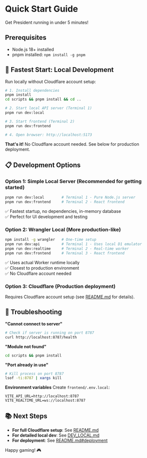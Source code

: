 # Quick Start Guide

Get President running in under 5 minutes!

## Prerequisites

- Node.js 18+ installed
- pnpm installed: `npm install -g pnpm`

## 🚀 Fastest Start: Local Development

Run locally without Cloudflare account setup:

```bash
# 1. Install dependencies
pnpm install
cd scripts && pnpm install && cd ..

# 2. Start local API server (Terminal 1)
pnpm run dev:local

# 3. Start frontend (Terminal 2)
pnpm run dev:frontend

# 4. Open browser: http://localhost:5173
```

**That's it!** No Cloudflare account needed. See below for production deployment.

## 📋 Development Options

### Option 1: Simple Local Server (Recommended for getting started)
```bash
pnpm run dev:local        # Terminal 1 - Pure Node.js server
pnpm run dev:frontend     # Terminal 2 - React frontend
```

✅ Fastest startup, no dependencies, in-memory database  
✅ Perfect for UI development and testing  

### Option 2: Wrangler Local (More production-like)
```bash
npm install -g wrangler   # One-time setup
pnpm run dev:api          # Terminal 1 - Uses local D1 emulator
pnpm run dev:realtime     # Terminal 2 - Real-time worker
pnpm run dev:frontend     # Terminal 3 - React frontend
```

✅ Uses actual Worker runtime locally  
✅ Closest to production environment  
✅ No Cloudflare account needed  

### Option 3: Cloudflare (Production deployment)
Requires Cloudflare account setup (see [README.md](README.md) for details).

## 🔧 Troubleshooting

**"Cannot connect to server"**
```bash
# Check if server is running on port 8787
curl http://localhost:8787/health
```

**"Module not found"**
```bash
cd scripts && pnpm install
```

**"Port already in use"**
```bash
# Kill process on port 8787
lsof -ti:8787 | xargs kill
```

**Environment variables**
Create `frontend/.env.local`:
```env
VITE_API_URL=http://localhost:8787
VITE_REALTIME_URL=ws://localhost:8787
```

## 📚 Next Steps

- **For full Cloudflare setup**: See [README.md](README.md)
- **For detailed local dev**: See [DEV_LOCAL.md](DEV_LOCAL.md)  
- **For deployment**: See [README.md#deployment](README.md#deployment)

Happy gaming! 🎮
